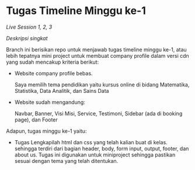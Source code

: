 # Tugas Timeline Minggu ke-1

_Live Session 1, 2, 3_

_Deskripsi singkat_

Branch ini berisikan repo untuk menjawab tugas timeline minggu ke-1, atau lebih tepatnya mini project untuk membuat company profile dalam versi cdn yang sudah mencakup kriteria berikut:

* Website company profile bebas.

  Saya memilih tema pendidikan yaitu kursus online di bidang Matematika, Statistika, Data Analitik, dan Sains Data

* Website sudah mengandung:

  Navbar, Banner, Visi Misi, Service, Testimoni, Sidebar (ada di booking page), dan Footer

Adapun, tugas minggu ke-1 yaitu:

* Tugas
  Lengkapilah html dan css yang telah kalian buat di kelas. sehingga terdiri dari bagian header, body, form input, output, footer, dan about us. Tugas ini digunakan untuk miniproject sehingga pastikan sesuai dengan tema yang telah ditentukan.